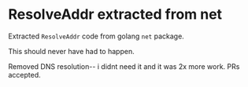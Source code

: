 # ResolveAddr extracted from net

Extracted `ResolveAddr` code from golang `net` package.

This should never have had to happen.

Removed DNS resolution-- i didnt need it and it was 2x more work.
PRs accepted.
